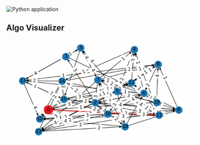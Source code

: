 ![Python application](https://github.com/Gauravism2017/AlgoVisualizer/workflows/Python%20application/badge.svg)

<h2> Algo Visualizer</h2>

![BFS](https://github.com/Gauravism2017/AlgoVisualizer/blob/master/saves/gif/BFS.gif)
